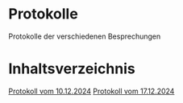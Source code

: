 # Protokolle
Protokolle der verschiedenen Besprechungen

# Inhaltsverzeichnis
[Protokoll vom 10.12.2024](Protokoll_24_12_10.md)
[Protokoll vom 17.12.2024](Protokoll_24_12_17.md)
